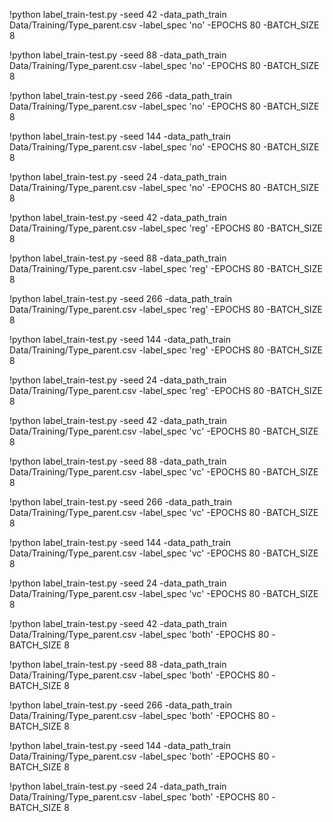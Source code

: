 !python label_train-test.py -seed 42 -data_path_train Data/Training/Type_parent.csv -label_spec 'no' -EPOCHS 80 -BATCH_SIZE 8 
 
!python label_train-test.py -seed 88 -data_path_train Data/Training/Type_parent.csv -label_spec 'no' -EPOCHS 80 -BATCH_SIZE 8 
 
!python label_train-test.py -seed 266 -data_path_train Data/Training/Type_parent.csv -label_spec 'no' -EPOCHS 80 -BATCH_SIZE 8 
 
!python label_train-test.py -seed 144 -data_path_train Data/Training/Type_parent.csv -label_spec 'no' -EPOCHS 80 -BATCH_SIZE 8 
 
!python label_train-test.py -seed 24 -data_path_train Data/Training/Type_parent.csv -label_spec 'no' -EPOCHS 80 -BATCH_SIZE 8 
 

!python label_train-test.py -seed 42 -data_path_train Data/Training/Type_parent.csv -label_spec 'reg' -EPOCHS 80 -BATCH_SIZE 8 
 
!python label_train-test.py -seed 88 -data_path_train Data/Training/Type_parent.csv -label_spec 'reg' -EPOCHS 80 -BATCH_SIZE 8 
 
!python label_train-test.py -seed 266 -data_path_train Data/Training/Type_parent.csv -label_spec 'reg' -EPOCHS 80 -BATCH_SIZE 8 
 
!python label_train-test.py -seed 144 -data_path_train Data/Training/Type_parent.csv -label_spec 'reg' -EPOCHS 80 -BATCH_SIZE 8 
 
!python label_train-test.py -seed 24 -data_path_train Data/Training/Type_parent.csv -label_spec 'reg' -EPOCHS 80 -BATCH_SIZE 8 
 

!python label_train-test.py -seed 42 -data_path_train Data/Training/Type_parent.csv -label_spec 'vc' -EPOCHS 80 -BATCH_SIZE 8 
 
!python label_train-test.py -seed 88 -data_path_train Data/Training/Type_parent.csv -label_spec 'vc' -EPOCHS 80 -BATCH_SIZE 8 
 
!python label_train-test.py -seed 266 -data_path_train Data/Training/Type_parent.csv -label_spec 'vc' -EPOCHS 80 -BATCH_SIZE 8 
 
!python label_train-test.py -seed 144 -data_path_train Data/Training/Type_parent.csv -label_spec 'vc' -EPOCHS 80 -BATCH_SIZE 8 
 
!python label_train-test.py -seed 24 -data_path_train Data/Training/Type_parent.csv -label_spec 'vc' -EPOCHS 80 -BATCH_SIZE 8 
 

!python label_train-test.py -seed 42 -data_path_train Data/Training/Type_parent.csv -label_spec 'both' -EPOCHS 80 -BATCH_SIZE 8 
 
!python label_train-test.py -seed 88 -data_path_train Data/Training/Type_parent.csv -label_spec 'both' -EPOCHS 80 -BATCH_SIZE 8 
 
!python label_train-test.py -seed 266 -data_path_train Data/Training/Type_parent.csv -label_spec 'both' -EPOCHS 80 -BATCH_SIZE 8 
 
!python label_train-test.py -seed 144 -data_path_train Data/Training/Type_parent.csv -label_spec 'both' -EPOCHS 80 -BATCH_SIZE 8 
 
!python label_train-test.py -seed 24 -data_path_train Data/Training/Type_parent.csv -label_spec 'both' -EPOCHS 80 -BATCH_SIZE 8 
 
